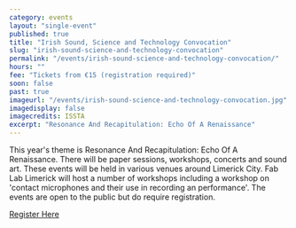 ```yaml
---
category: events
layout: "single-event"
published: true
title: "Irish Sound, Science and Technology Convocation"
slug: "irish-sound-science-and-technology-convocation"
permalink: "/events/irish-sound-science-and-technology-convocation/"
hours: ""
fee: "Tickets from €15 (registration required)"
soon: false
past: true
imageurl: "/events/irish-sound-science-and-technology-convocation.jpg"
imagedisplay: false
imagecredits: ISSTA
excerpt: "Resonance And Recapitulation: Echo Of A Renaissance"
---
```


This year's theme is Resonance And Recapitulation: Echo Of A Renaissance. There will be paper sessions, workshops, concerts and sound art. These events will be held in various venues around Limerick City. Fab Lab Limerick will host a number of workshops including a workshop on 'contact microphones and their use in recording an performance'. The events are open to the public but do require registration.

[Register Here](http://www.eventbrite.com/e/isstc-2015-resonance-and-recapitulation-echo-of-a-renaissance-tickets-17182166322?aff=es2)
